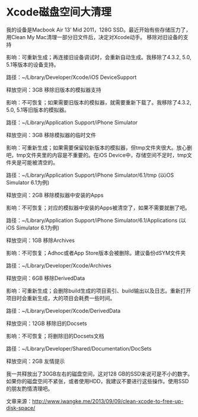 # Xcode磁盘空间大清理

我的设备是Macbook Air 13’ Mid 2011，128G SSD。最近开始有些存储压力了，用Clean My Mac清理一部分旧文件后，决定对Xcode动手。
移除对旧设备的支持

影响：可重新生成；再连接旧设备调试时，会重新自动生成。我移除了4.3.2, 5.0, 5.1等版本的设备支持。

路径：~/Library/Developer/Xcode/iOS DeviceSupport

释放空间：3GB
移除旧版本的模拟器支持

影响：不可恢复；如果需要旧版本的模拟器，就需要重新下载了。我移除了4.3.2, 5.0, 5.1等旧版本的模拟器。

路径：~/Library/Application Support/iPhone Simulator

释放空间：3GB
移除模拟器的临时文件

影响：可重新生成；如果需要保留较新版本的模拟器，但tmp文件夹很大。放心删吧，tmp文件夹里的内容是不重要的。在iOS Device中，存储空间不足时，tmp文件夹是可能被清空的。

路径：~/Library/Application Support/iPhone Simulator/6.1/tmp (以iOS Simulator 6.1为例)

释放空间：2GB
移除模拟器中安装的Apps

影响：不可恢复；对应的模拟器中安装的Apps被清空了，如果不需要就删了吧。

路径：~/Library/Application Support/iPhone Simulator/6.1/Applications (以iOS Simulator 6.1为例)

释放空间：1GB
移除Archives

影响：不可恢复；Adhoc或者App Store版本会被删除。建议备份dSYM文件夹

路径：~/Library/Developer/Xcode/Archives

释放空间：6GB
移除DerivedData

影响：可重新生成；会删除build生成的项目索引、build输出以及日志。重新打开项目时会重新生成，大的项目会耗费一些时间。

路径：~/Library/Developer/Xcode/DerivedData

释放空间：12GB
移除旧的Docsets

影响：不可恢复；将删除旧的Docsets文档

路径：~/Library/Developer/Shared/Documentation/DocSets

释放空间：2GB
友情提示

我一共释放出了30GB左右的磁盘空间，这对128 GB的SSD来说可是不小的数字。如果你的磁盘空间不紧张，或者使用HDD，我建议不要进行这些操作。使用SSD的朋友酌情清理吧。

文章来源：<http://www.iwangke.me/2013/09/09/clean-xcode-to-free-up-disk-space/>
